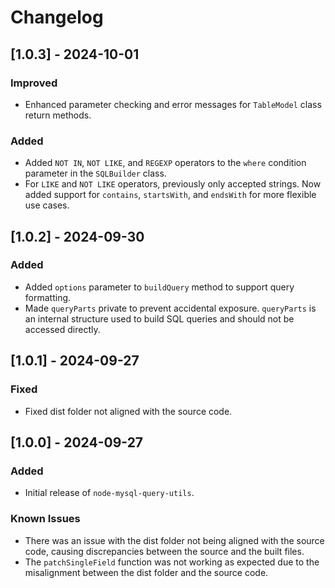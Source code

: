 # Changelog

## [1.0.3] - 2024-10-01
### Improved
- Enhanced parameter checking and error messages for `TableModel` class return methods.

### Added
- Added `NOT IN`, `NOT LIKE`, and `REGEXP` operators to the `where` condition parameter in the `SQLBuilder` class.
- For `LIKE` and `NOT LIKE` operators, previously only accepted strings. Now added support for `contains`, `startsWith`, and `endsWith` for more flexible use cases.

## [1.0.2] - 2024-09-30
### Added
- Added `options` parameter to `buildQuery` method to support query formatting.
- Made `queryParts` private to prevent accidental exposure. `queryParts` is an internal structure used to build SQL queries and should not be accessed directly.

## [1.0.1] - 2024-09-27
### Fixed
- Fixed dist folder not aligned with the source code.

## [1.0.0] - 2024-09-27
### Added
- Initial release of `node-mysql-query-utils`.

### Known Issues
- There was an issue with the dist folder not being aligned with the source code, causing discrepancies between the source and the built files.
- The `patchSingleField` function was not working as expected due to the misalignment between the dist folder and the source code.
